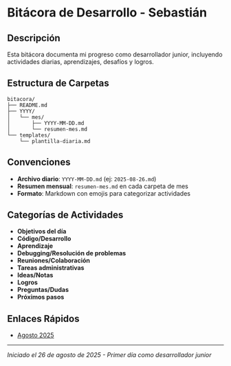 # Bitácora de Desarrollo - Sebastián

## Descripción
Esta bitácora documenta mi progreso como desarrollador junior, incluyendo actividades diarias, aprendizajes, desafíos y logros.

## Estructura de Carpetas
```
bitacora/
├── README.md
├── YYYY/
│   └── mes/
│       ├── YYYY-MM-DD.md
│       └── resumen-mes.md
└── templates/
    └── plantilla-diaria.md
```

## Convenciones
- **Archivo diario**: `YYYY-MM-DD.md` (ej: `2025-08-26.md`)
- **Resumen mensual**: `resumen-mes.md` en cada carpeta de mes
- **Formato**: Markdown con emojis para categorizar actividades

## Categorías de Actividades
- **Objetivos del día**
- **Código/Desarrollo**
- **Aprendizaje**
- **Debugging/Resolución de problemas**
- **Reuniones/Colaboración**
- **Tareas administrativas**
- **Ideas/Notas**
- **Logros**
- **Preguntas/Dudas**
- **Próximos pasos**

## Enlaces Rápidos
- [Agosto 2025](./2025/agosto/)

---
*Iniciado el 26 de agosto de 2025 - Primer día como desarrollador junior*
